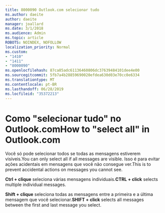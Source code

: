 ```yaml
---
title: 8000090 Outlook.com selecionar tudo
ms.author: daeite
author: daeite
manager: joallard
ms.date: 3/1/2018
ms.audience: Admin
ms.topic: article
ROBOTS: NOINDEX, NOFOLLOW
localization_priority: Normal
ms.custom:
- "1410"
- "1411"
- "8000090"
ms.openlocfilehash: 87ca85adc61136460806dc37639484101dee4e00
ms.sourcegitcommit: 5fb7a4b28859690020efdea630d03e70cc0e6334
ms.translationtype: MT
ms.contentlocale: pt-BR
ms.lasthandoff: 06/28/2019
ms.locfileid: "35372213"
---
```

# <a name="how-to-select-all-in-outlookcom"></a><span data-ttu-id="67b0f-102">Como "selecionar tudo" no Outlook.com</span><span class="sxs-lookup"><span data-stu-id="67b0f-102">How to "select all" in Outlook.com</span></span>

<span data-ttu-id="67b0f-103">Você só pode selecionar todos se todas as mensagens estiverem visíveis.</span><span class="sxs-lookup"><span data-stu-id="67b0f-103">You can only select all if all messages are visible.</span></span> <span data-ttu-id="67b0f-104">Isso é para evitar ações acidentais em mensagens que você não consegue ver.</span><span class="sxs-lookup"><span data-stu-id="67b0f-104">This is to prevent accidental actions on messages you cannot see.</span></span>

<span data-ttu-id="67b0f-105">**Ctrl + clique** seleciona várias mensagens individuais.</span><span class="sxs-lookup"><span data-stu-id="67b0f-105">**CTRL + click** selects multiple individual messages.</span></span>

<span data-ttu-id="67b0f-106">**Shift + clique** seleciona todas as mensagens entre a primeira e a última mensagem que você selecionar.</span><span class="sxs-lookup"><span data-stu-id="67b0f-106">**SHIFT + click** selects all messages between the first and last message you select.</span></span>